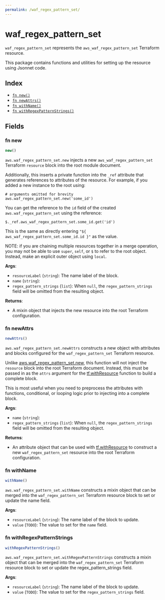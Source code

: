 ```yaml
---
permalink: /waf_regex_pattern_set/
---
```


# waf_regex_pattern_set

`waf_regex_pattern_set` represents the `aws_waf_regex_pattern_set` Terraform resource.



This package contains functions and utilities for setting up the resource using Jsonnet code.


## Index

* [`fn new()`](#fn-new)
* [`fn newAttrs()`](#fn-newattrs)
* [`fn withName()`](#fn-withname)
* [`fn withRegexPatternStrings()`](#fn-withregexpatternstrings)

## Fields

### fn new

```ts
new()
```


`aws.waf_regex_pattern_set.new` injects a new `aws_waf_regex_pattern_set` Terraform `resource`
block into the root module document.

Additionally, this inserts a private function into the `_ref` attribute that generates references to attributes of the
resource. For example, if you added a new instance to the root using:

    # arguments omitted for brevity
    aws.waf_regex_pattern_set.new('some_id')

You can get the reference to the `id` field of the created `aws.waf_regex_pattern_set` using the reference:

    $._ref.aws_waf_regex_pattern_set.some_id.get('id')

This is the same as directly entering `"${ aws_waf_regex_pattern_set.some_id.id }"` as the value.

NOTE: if you are chaining multiple resources together in a merge operation, you may not be able to use `super`, `self`,
or `$` to refer to the root object. Instead, make an explicit outer object using `local`.

**Args**:
  - `resourceLabel` (`string`): The name label of the block.
  - `name` (`string`): 
  - `regex_pattern_strings` (`list`):  When `null`, the `regex_pattern_strings` field will be omitted from the resulting object.

**Returns**:
- A mixin object that injects the new resource into the root Terraform configuration.


### fn newAttrs

```ts
newAttrs()
```


`aws.waf_regex_pattern_set.newAttrs` constructs a new object with attributes and blocks configured for the `waf_regex_pattern_set`
Terraform resource.

Unlike [aws.waf_regex_pattern_set.new](#fn-wafregexpatternsetnew), this function will not inject the `resource`
block into the root Terraform document. Instead, this must be passed in as the `attrs` argument for the
[tf.withResource](https://github.com/tf-libsonnet/core/tree/main/docs#fn-withresource) function to build a complete block.

This is most useful when you need to preprocess the attributes with functions, conditional, or looping logic prior to
injecting into a complete block.

**Args**:
  - `name` (`string`): 
  - `regex_pattern_strings` (`list`):  When `null`, the `regex_pattern_strings` field will be omitted from the resulting object.

**Returns**:
  - An attribute object that can be used with [tf.withResource](https://github.com/tf-libsonnet/core/tree/main/docs#fn-withresource) to construct a new `waf_regex_pattern_set` resource into the root Terraform configuration.


### fn withName

```ts
withName()
```

`aws.waf_regex_pattern_set.withName` constructs a mixin object that can be merged into the `waf_regex_pattern_set`
Terraform resource block to set or update the name field.



**Args**:
  - `resourceLabel` (`string`): The name label of the block to update.
  - `value` (`TODO`): The value to set for the `name` field.


### fn withRegexPatternStrings

```ts
withRegexPatternStrings()
```

`aws.waf_regex_pattern_set.withRegexPatternStrings` constructs a mixin object that can be merged into the `waf_regex_pattern_set`
Terraform resource block to set or update the regex_pattern_strings field.



**Args**:
  - `resourceLabel` (`string`): The name label of the block to update.
  - `value` (`TODO`): The value to set for the `regex_pattern_strings` field.
